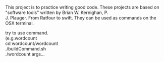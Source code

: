 
This project is to practice writing good code.
These projects are based on "software tools" written by Brian W. Kernighan, P. \
J. Plauger.
From Ratfour to swift.
They can be used as commands on the OSX terminal.

try to use command.  
(e.g.wordcount  
cd wordcount/wordcount  
./buildCommand.sh  
./wordcount args...  


